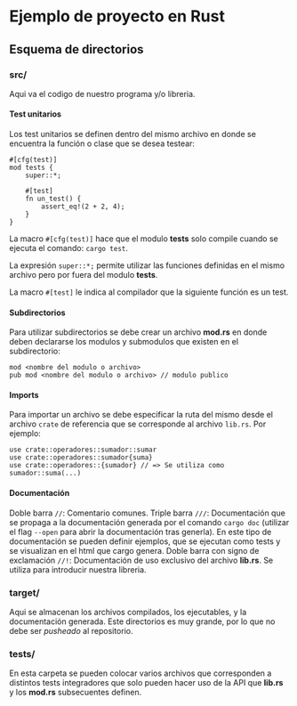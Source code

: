 # Ejemplo de proyecto en Rust

## Esquema de directorios

### src/
Aqui va el codigo de nuestro programa y/o libreria.

#### Test unitarios
Los test unitarios se definen dentro del mismo archivo en donde se encuentra la función o clase que se desea testear:

```
#[cfg(test)]
mod tests {
    super::*;

    #[test]
    fn un_test() {
        assert_eq!(2 + 2, 4);
    }
}
```

La macro `#[cfg(test)]` hace que el modulo **tests** solo compile cuando se ejecuta el comando: `cargo test`.

La expresión `super::*;` permite utilizar las funciones definidas en el mismo archivo pero por fuera del modulo **tests**.

La macro `#[test]` le indica al compilador que la siguiente función es un test.

#### Subdirectorios
Para utilizar subdirectorios se debe crear un archivo **mod.rs** en donde deben declararse los modulos y submodulos que existen en el subdirectorio:
```
mod <nombre del modulo o archivo>
pub mod <nombre del modulo o archivo> // modulo publico
```

#### Imports
Para importar un archivo se debe especificar la ruta del mismo desde el archivo `crate` de referencia que se corresponde al archivo `lib.rs`. Por ejemplo:
```
use crate::operadores::sumador::sumar
use crate::operadores::sumador{suma}
use crate::operadores::{sumador} // => Se utiliza como sumador::suma(...)
```

#### Documentación
Doble barra `//`: Comentario comunes.
Triple barra `///`: Documentación que se propaga a la documentación generada por el comando `cargo doc` (utilizar el flag `--open` para abrir la documentación tras generla). En este tipo de documentación se pueden definir ejemplos, que se ejecutan como tests y se visualizan en el html que cargo genera.
Doble barra con signo de exclamación `//!`: Documentación de uso exclusivo del archivo **lib.rs**. Se utiliza para introducir nuestra libreria.

### target/
Aqui se almacenan los archivos compilados, los ejecutables, y la documentación generada.
Este directorios es muy grande, por lo que no debe ser *pusheado* al repositorio.

### tests/
En esta carpeta se pueden colocar varios archivos que corresponden a distintos tests integradores que solo pueden hacer uso de la API que **lib.rs** y los **mod.rs** subsecuentes definen.